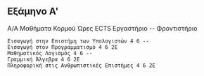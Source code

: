 Εξάμηνο Α'
-----------------------------------------------------------------------------------------------------------------------------------

Α/Α Μαθήματα Κορμού Ώρες ECTS Εργαστήριο -- Φροντιστήριο

    Εισαγωγή στην Επιστήμη των Υπολογιστών 4 6 --
    Εισαγωγή στον Προγραμματισμό 4 6 2Ε
    Μαθηματικός Λογισμός 4 6 --
    Γραμμική Άλγεβρα 4 6 2Ε
    Πληροφορική στις Ανθρωπιστικές Επιστήμες 4 6 2Ε
